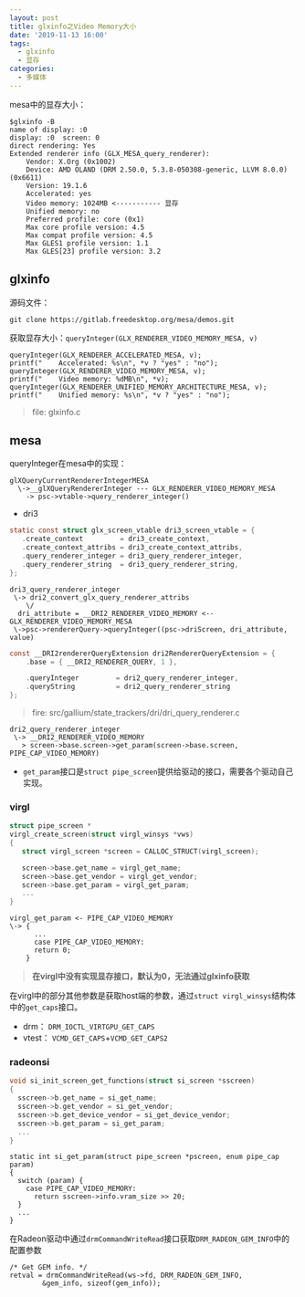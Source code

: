 ```yaml
---
layout: post
title: glxinfo之Video Memory大小
date: '2019-11-13 16:00'
tags:
  - glxinfo
  - 显存
categories:
  - 多媒体
---
```


mesa中的显存大小：

``` shell
$glxinfo -B
name of display: :0
display: :0  screen: 0
direct rendering: Yes
Extended renderer info (GLX_MESA_query_renderer):
    Vendor: X.Org (0x1002)
    Device: AMD OLAND (DRM 2.50.0, 5.3.8-050308-generic, LLVM 8.0.0) (0x6611)
    Version: 19.1.6
    Accelerated: yes
    Video memory: 1024MB <----------- 显存
    Unified memory: no
    Preferred profile: core (0x1)
    Max core profile version: 4.5
    Max compat profile version: 4.5
    Max GLES1 profile version: 1.1
    Max GLES[23] profile version: 3.2
```

<!--more-->

## glxinfo

源码文件：
```
git clone https://gitlab.freedesktop.org/mesa/demos.git
```

获取显存大小：`queryInteger(GLX_RENDERER_VIDEO_MEMORY_MESA, v)`
```
queryInteger(GLX_RENDERER_ACCELERATED_MESA, v);                              
printf("    Accelerated: %s\n", *v ? "yes" : "no");                          
queryInteger(GLX_RENDERER_VIDEO_MEMORY_MESA, v);                             
printf("    Video memory: %dMB\n", *v);                                      
queryInteger(GLX_RENDERER_UNIFIED_MEMORY_ARCHITECTURE_MESA, v);              
printf("    Unified memory: %s\n", *v ? "yes" : "no");                        
```
> file: glxinfo.c

## mesa

queryInteger在mesa中的实现：

```
glXQueryCurrentRendererIntegerMESA
  \->__glXQueryRendererInteger --- GLX_RENDERER_VIDEO_MEMORY_MESA
    -> psc->vtable->query_renderer_integer()
```
>

- dri3
``` C
static const struct glx_screen_vtable dri3_screen_vtable = {           
   .create_context         = dri3_create_context,                      
   .create_context_attribs = dri3_create_context_attribs,              
   .query_renderer_integer = dri3_query_renderer_integer,              
   .query_renderer_string  = dri3_query_renderer_string,               
};                                                                     
```

```
dri3_query_renderer_integer
 \-> dri2_convert_glx_query_renderer_attribs
    \/
  dri_attribute = __DRI2_RENDERER_VIDEO_MEMORY <--GLX_RENDERER_VIDEO_MEMORY_MESA
 \->psc->rendererQuery->queryInteger((psc->driScreen, dri_attribute, value)
```

``` C
const __DRI2rendererQueryExtension dri2RendererQueryExtension = {               
    .base = { __DRI2_RENDERER_QUERY, 1 },                                       

    .queryInteger         = dri2_query_renderer_integer,                        
    .queryString          = dri2_query_renderer_string                          
};                                                                              
```
> fire: src/gallium/state_trackers/dri/dri_query_renderer.c

```
dri2_query_renderer_integer
 \-> __DRI2_RENDERER_VIDEO_MEMORY
   > screen->base.screen->get_param(screen->base.screen, PIPE_CAP_VIDEO_MEMORY)
```
- `get_param`接口是`struct pipe_screen`提供给驱动的接口，需要各个驱动自己实现。

### virgl

``` C
struct pipe_screen *                                              
virgl_create_screen(struct virgl_winsys *vws)                     
{                                                                 
   struct virgl_screen *screen = CALLOC_STRUCT(virgl_screen);     

   screen->base.get_name = virgl_get_name;        
   screen->base.get_vendor = virgl_get_vendor;    
   screen->base.get_param = virgl_get_param;      
   ...
}
```

```
virgl_get_param <- PIPE_CAP_VIDEO_MEMORY
\-> {
      ...
      case PIPE_CAP_VIDEO_MEMORY:
      return 0;               
    }
```
> **在virgl中没有实现显存接口，默认为0，无法通过glxinfo获取**

在virgl中的部分其他参数是获取host端的参数，通过`struct virgl_winsys`结构体中的`get_caps`接口。
- drm： `DRM_IOCTL_VIRTGPU_GET_CAPS`
- vtest： `VCMD_GET_CAPS`+`VCMD_GET_CAPS2`

### radeonsi

``` C
void si_init_screen_get_functions(struct si_screen *sscreen)
{
  sscreen->b.get_name = si_get_name;                                
  sscreen->b.get_vendor = si_get_vendor;                            
  sscreen->b.get_device_vendor = si_get_device_vendor;              
  sscreen->b.get_param = si_get_param;                              
  ...
}
```

```
static int si_get_param(struct pipe_screen *pscreen, enum pipe_cap param)
{
  switch (param) {
    case PIPE_CAP_VIDEO_MEMORY:              
      return sscreen->info.vram_size >> 20;   
  }
  ...
}
```

在Radeon驱动中通过`drmCommandWriteRead`接口获取`DRM_RADEON_GEM_INFO`中的配置参数
```
/* Get GEM info. */                                         
retval = drmCommandWriteRead(ws->fd, DRM_RADEON_GEM_INFO,   
        &gem_info, sizeof(gem_info));                       
```
